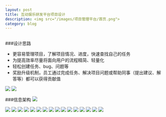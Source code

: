 ```yaml
---
layout: post
title: 互动娱乐研发平台项目设计
description: <img src="/images/项目管理平台/首页.png">
category: blog
---
```

##
###设计思路
<ul>
<li>更容易管理项目，了解项目情况、进度，快速查找自己的任务</li>
<li>为提高效率尽量将面向用户的流程精简、轻量化</li>
<li>轻松创建任务、bug、问题等</li>
<li>奖励升级机制，员工通过完成任务、解决项目问题或帮助同事（提出建议、解答等）都可以获得贡献值</li>
</ul>

<img src="/images/项目管理平台/项目流程.png">

<img src="/images/项目管理平台/工作流程.png">

###信息架构
<img src="/images/项目管理平台/管理平台.png">

<img src="/images/项目管理平台/首页.png">

<img src="/images/项目管理平台/新建项目.png">

<img src="/images/项目管理平台/项目详情.png">

<img src="/images/项目管理平台/设置项目.png">

<img src="/images/项目管理平台/添加待办.png">

<img src="/images/项目管理平台/活动预告.png">

<img src="/images/项目管理平台/鼠标在待办项上.png">

<img src="/images/项目管理平台/项目数据视图.png">

<img src="/images/项目管理平台/日程.png">

<img src="/images/项目管理平台/新建日程.png">

<img src="/images/项目管理平台/选择项目的日程.png">

<img src="/images/项目管理平台/Everything.png">

<img src="/images/项目管理平台/动态.png">

<img src="/images/项目管理平台/全部人员.png">

<img src="/images/项目管理平台/个人.png">

<img src="/images/项目管理平台/编辑个人资料.png">

